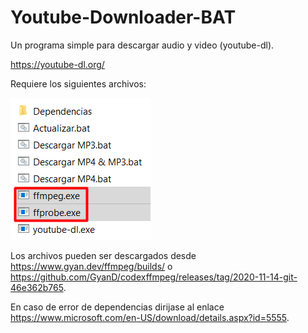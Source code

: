 # Youtube-Downloader-BAT
Un programa simple para descargar audio y video (youtube-dl).

https://youtube-dl.org/

Requiere los siguientes archivos: 

![RequisitosV1](https://raw.githubusercontent.com/jhurlop3004/Youtube-Downloader-BAT/main/assets/RequisitosV1.png)

Los archivos pueden ser descargados desde https://www.gyan.dev/ffmpeg/builds/ o https://github.com/GyanD/codexffmpeg/releases/tag/2020-11-14-git-46e362b765.

En caso de error de dependencias dirijase al enlace https://www.microsoft.com/en-US/download/details.aspx?id=5555.

